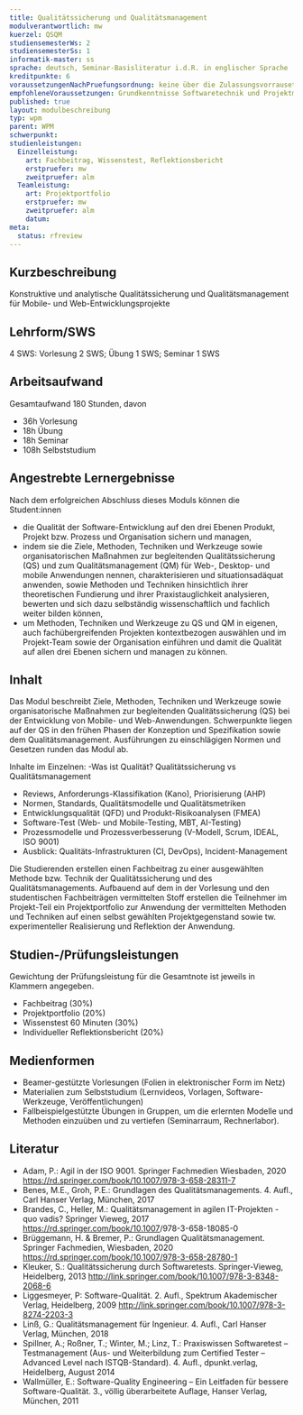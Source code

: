 ```yaml
---
title: Qualitätssicherung und Qualitätsmanagement 
modulverantwortlich: mw
kuerzel: QSQM
studiensemesterWs: 2
studiensemesterSs: 1
informatik-master: ss
sprache: deutsch, Seminar-Basisliteratur i.d.R. in englischer Sprache
kreditpunkte: 6
voraussetzungenNachPruefungsordnung: keine über die Zulassungsvorrausetzungen zum Studium hinausgehenden
empfohleneVoraussetzungen: Grundkenntnisse Softwaretechnik und Projektmanagement
published: true
layout: modulbeschreibung
typ: wpm
parent: WPM
schwerpunkt:
studienleistungen:
  Einzelleistung:
    art: Fachbeitrag, Wissenstest, Reflektionsbericht 
    erstpruefer: mw
    zweitpruefer: alm
  Teamleistung:
    art: Projektportfolio
    erstpruefer: mw
    zweitpruefer: alm
    datum:
meta:
  status: rfreview     
---
```


## Kurzbeschreibung
Konstruktive und analytische Qualitätssicherung und Qualitätsmanagement für Mobile- und Web-Entwicklungsprojekte

## Lehrform/SWS 
4 SWS: Vorlesung 2 SWS; Übung 1 SWS; Seminar 1 SWS

## Arbeitsaufwand 
Gesamtaufwand 180 Stunden, davon
- 36h Vorlesung
- 18h Übung
- 18h Seminar
- 108h Selbststudium

## Angestrebte Lernergebnisse
Nach dem erfolgreichen Abschluss dieses Moduls können die Student:innen 
- die Qualität der Software-Entwicklung auf den drei Ebenen Produkt, Projekt bzw. Prozess und Organisation sichern und managen,
- indem sie die Ziele, Methoden, Techniken und Werkzeuge sowie organisatorischen Maßnahmen zur begleitenden Qualitätssicherung (QS) und zum Qualitätsmanagement (QM) für Web-, Desktop- und mobile Anwendungen nennen, charakterisieren und situationsadäquat anwenden, sowie Methoden und Techniken hinsichtlich ihrer theoretischen Fundierung und ihrer Praxistauglichkeit analysieren, bewerten und sich dazu selbständig wissenschaftlich und fachlich weiter bilden können,
- um Methoden, Techniken und Werkzeuge zu QS und QM in eigenen, auch fachübergreifenden Projekten kontextbezogen auswählen und im Projekt-Team sowie der Organisation einführen und damit die Qualität auf allen drei Ebenen sichern und managen zu können.

## Inhalt
Das Modul beschreibt Ziele, Methoden, Techniken und Werkzeuge sowie organisatorische Maßnahmen zur begleitenden Qualitätssicherung (QS) bei der Entwicklung von Mobile- und Web-Anwendungen. Schwerpunkte liegen auf der QS in den frühen Phasen der Konzeption und Spezifikation sowie dem Qualitätsmanagement. Ausführungen zu einschlägigen Normen und Gesetzen runden das Modul ab.

Inhalte im Einzelnen: 
-Was ist Qualität? Qualitätssicherung vs Qualitätsmanagement
- Reviews, Anforderungs-Klassifikation (Kano), Priorisierung (AHP)
- Normen, Standards, Qualitätsmodelle und Qualitätsmetriken
- Entwicklungsqualität (QFD) und Produkt-Risikoanalysen (FMEA)
- Software-Test (Web- und Mobile-Testing, MBT, AI-Testing)
- Prozessmodelle und Prozessverbesserung (V-Modell, Scrum, IDEAL, ISO 9001)
- Ausblick: Qualitäts-Infrastrukturen (CI, DevOps), Incident-Management

Die Studierenden erstellen einen Fachbeitrag zu einer ausgewählten Methode bzw. Technik der Qualitätssicherung und des Qualitätsmanagements. Aufbauend auf dem in der Vorlesung und den studentischen Fachbeiträgen vermittelten Stoff erstellen die Teilnehmer im Projekt-Teil ein Projektportfolio zur Anwendung der vermittelten Methoden und Techniken auf einen selbst gewählten Projektgegenstand sowie tw. experimenteller Realisierung und Reflektion der Anwendung.

## Studien-/Prüfungsleistungen
Gewichtung der Prüfungsleistung für die Gesamtnote ist jeweils in Klammern angegeben.
* Fachbeitrag (30%) 
* Projektportfolio (20%)
* Wissenstest 60 Minuten (30%)
* Individueller Reflektionsbericht (20%)

## Medienformen
* Beamer-gestützte Vorlesungen (Folien in elektronischer Form im Netz)
* Materialien zum Selbststudium (Lernvideos, Vorlagen, Software-Werkzeuge, Veröffentlichungen)
* Fallbeispielgestützte Übungen in Gruppen, um die erlernten Modelle und Methoden einzuüben und zu vertiefen (Seminarraum, Rechnerlabor).

## Literatur
- Adam, P.: Agil in der ISO 9001. Springer Fachmedien Wiesbaden, 2020 <https://rd.springer.com/book/10.1007/978-3-658-28311-7> 
- Benes, M.E., Groh, P.E.: Grundlagen des Qualitätsmanagements. 4. Aufl., Carl Hanser Verlag, München, 2017
- Brandes, C., Heller, M.: Qualitätsmanagement in agilen IT-Projekten - quo vadis? Springer Vieweg, 2017 <https://rd.springer.com/book/10.1007>/978-3-658-18085-0 
- Brüggemann, H. & Bremer, P.: Grundlagen Qualitätsmanagement. Springer Fachmedien, Wiesbaden, 2020 <https://rd.springer.com/book/10.1007/978-3-658-28780-1> 
- Kleuker, S.: Qualitätssicherung durch Softwaretests. Springer-Vieweg, Heidelberg, 2013 <http://link.springer.com/book/10.1007/978-3-8348-2068-6> 
- Liggesmeyer, P: Software-Qualität. 2. Aufl., Spektrum Akademischer Verlag, Heidelberg, 2009 <http://link.springer.com/book/10.1007/978-3-8274-2203-3> 
- Linß, G.: Qualitätsmanagement für Ingenieur. 4. Aufl., Carl Hanser Verlag, München, 2018
- Spillner, A.; Roßner, T.; Winter, M.; Linz, T.: Praxiswissen Softwaretest – Testmanagement (Aus- und Weiterbildung zum Certified Tester – Advanced Level nach ISTQB-Standard). 4. Aufl., dpunkt.verlag, Heidelberg, August 2014
- Wallmüller, E.: Software-Quality Engineering – Ein Leitfaden für bessere Software-Qualität. 3., völlig überarbeitete Auflage, Hanser Verlag, München, 2011
